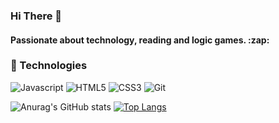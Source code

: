 ### Hi There :wave:

<h4> Passionate about technology, reading and logic games. :zap: </h4>

### :wrench: Technologies

![Javascript](https://img.shields.io/badge/javascript-%2320232a.svg?style=for-the-badge&logo=javascript&logoColor=%23F7DF1E)
![HTML5](https://img.shields.io/badge/HTML5-%2320232a.svg?style=for-the-badge&logo=HTML5&logoColor=%23E34F26)
![CSS3](https://img.shields.io/badge/CSS3-%2320232a.svg?style=for-the-badge&logo=CSS3&logoColor=blue)
![Git](https://img.shields.io/badge/git-%2320232a.svg?style=for-the-badge&logo=git&logoColor=%23E34F26)

<section display="flex">

![Anurag's GitHub stats](https://github-readme-stats.vercel.app/api?username=vsBrendo&show_icons=true&theme=cobalt)
[![Top Langs](https://github-readme-stats.vercel.app/api/top-langs/?username=vsBrendo&layout=compact&theme=cobalt)](https://github.com/vsBrendo/github-readme-stats)

</section>


